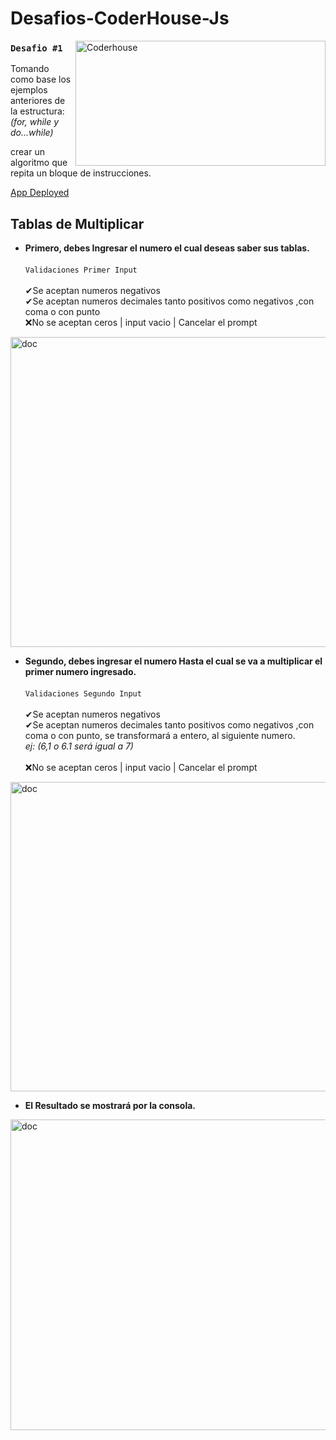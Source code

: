 # Desafios-CoderHouse-Js

<img align="right" alt="Coderhouse" height="200" width="400" src="https://concentrika.ucentral.edu.co/wp-content/uploads/2021/11/coderhouse-logo.png">

### `Desafio #1`
Tomando como base los ejemplos anteriores de la estructura: \
*(for, while y do...while)*

crear un algoritmo que repita un bloque de instrucciones.


[App Deployed](https://stivendz.github.io/Desafios-CoderHouse-Js/)

## Tablas de Multiplicar
- **Primero, debes Ingresar el numero el cual deseas saber sus tablas.** \
\
`Validaciones Primer Input`\
\
✔Se aceptan numeros negativos \
✔Se aceptan numeros decimales tanto positivos como negativos ,con coma o con punto \
❌No se aceptan ceros | input vacio | Cancelar el prompt
<img align="center" alt="doc" height="496" width="960" src="https://stivendz.github.io/Desafios-CoderHouse-Js/doc/1Input.jpg">

- **Segundo, debes ingresar el numero Hasta el cual se va a multiplicar el primer numero ingresado.** \
\
`Validaciones Segundo Input`\
\
✔Se aceptan numeros negativos \
✔Se aceptan numeros decimales tanto positivos como negativos ,con coma o con punto, se transformará a entero, al siguiente numero. \
*ej: (6,1 o 6.1 será igual a 7)* \
\
❌No se aceptan ceros | input vacio | Cancelar el prompt
<img align="center" alt="doc" height="495" width="965" src="https://stivendz.github.io/Desafios-CoderHouse-Js/doc/2doInput.jpg">

- **El Resultado se mostrará por la consola.**
<img align="center" alt="doc" height="497" width="961" src="https://stivendz.github.io/Desafios-CoderHouse-Js/doc/console.jpg">
